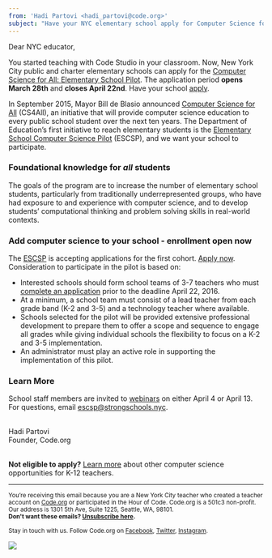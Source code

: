 ```yaml
---
from: 'Hadi Partovi <hadi_partovi@code.org>'
subject: "Have your NYC elementary school apply for Computer Science for All"
---
```

Dear NYC educator, 

You started teaching with Code Studio in your classroom. Now, New York City public and charter elementary schools can apply for the [Computer Science for All: Elementary School Pilot](http://sepnyc.org/escsp/). The application period **opens March 28th** and **closes April 22nd**. Have your school [apply](http://sepnyc.org/application/#elementary). 

In September 2015, Mayor Bill de Blasio announced [Computer Science for All](http://nyc.gov/computerscience) (CS4All), an initiative that will provide computer science education to every public school student over the next ten years. The Department of Education’s first initiative to reach elementary students is the [Elementary School Computer Science Pilot](http://sepnyc.org/escsp/) (ESCSP), and we want your school to participate. 

### Foundational knowledge for *all* students
The goals of the program are to increase the number of elementary school students, particularly from traditionally underrepresented groups, who have had exposure to and experience with computer science, and to develop students’ computational thinking and problem solving skills in real-world contexts.

### Add computer science to your school - enrollment open now
The [ESCSP](http://sepnyc.org/escsp/) is accepting applications for the first cohort. [Apply now](http://sepnyc.org/application/#elementary). Consideration to participate in the pilot is based on: 

- Interested schools should form school teams of 3-7 teachers who must [complete an application](http://sepnyc.org/application/#elementary) prior to the deadline April 22, 2016. 
- At a minimum, a school team must consist of a lead teacher from each grade band (K-2 and 3-5) and a technology teacher where available. 
- Schools selected for the pilot will be provided extensive professional development to prepare them to offer a scope and sequence to engage all grades while giving individual schools the flexibility to focus on a K-2 and 3-5 implementation. 
- An administrator must play an active role in supporting the implementation of this pilot.

### Learn More
School staff members are invited to [webinars](http://sepnyc.org/escsp/webinars) on either April 4 or April 13. For questions, email escsp@strongschools.nyc.
 

<br/>
Hadi Partovi<br />
Founder, Code.org
<br />
<br />

**Not eligible to apply?** [Learn more](http://code.org/educate) about other computer science opportunities for K-12 teachers.

<hr>

<small>You’re receiving this email because you are a New York City teacher who created a teacher account on <a href="https://code.org/">Code.org</a> or participated in the Hour of Code. Code.org is a 501c3 non-profit. Our address is 1301 5th Ave, Suite 1225, Seattle, WA, 98101.</small> <br />
<small><strong>Don't want these emails? <a href="<%= unsubscribe_link %>">Unsubscribe here</a>.</strong></small></p>
<p><small>Stay in touch with us. Follow Code.org on
<a href="https://www.facebook.com/Code.org">Facebook</a>, <a href="https://twitter.com/codeorg">Twitter</a>, <a href="https://instagram.com/codeorg">Instagram</a>.
</small></p>

![](<%= tracking_pixel %>)